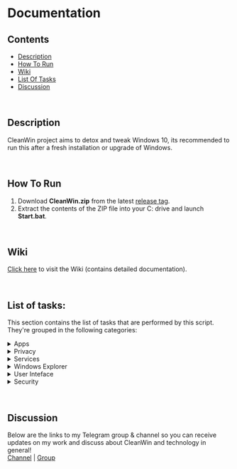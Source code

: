 # Documentation

## Contents
 - [Description](#description)
 - [How To Run](#how-to-run)   
 - [Wiki](#wiki)   
 - [List Of Tasks](#list-of-tasks)  
 - [Discussion](#discussion)

&nbsp;

## Description
CleanWin project aims to detox and tweak Windows 10, its recommended to run this after a fresh installation or upgrade of Windows.

&nbsp;

## How To Run
1. Download **CleanWin.zip** from the latest [release tag](https://github.com/PratyakshM/CleanWin/releases/tag/0.2).
2. Extract the contents of the ZIP file into your C: drive and launch **Start.bat**.

&nbsp;

## Wiki
[Click here](https://github.com/PratyakshM/CleanWin/wiki/Wiki) to visit the Wiki (contains detailed documentation).  

&nbsp;

## List of tasks:
This section contains the list of tasks that are performed by this script. They're grouped in the following categories:
<details>
<summary>Apps</summary>
List of apps removed:
<br>3D Viewer        
<br>Alarms and Clock
<br>Cortana  
<br>Camera  
<br>Feedback Hub 
<br>Get Help      
<br>Get started  
<br>Groove Music  
<br>Mail and Calendar  
<br>Messaging  
<br>Maps  
<br>Microsoft News  
<br>Microsoft Solitaire Collection  
<br>Mixed Reality Portal  
<br>Movies & TV  
<br>OneConnect  
<br>Office  
<br>Office Lens  
<br>OneNote  
<br>Paint 3D  
<br>People  
<br>Sway  
<br>Skype  
<br>Sticky Notes  
<br>Whiteboard  
<br>Your Phone  
<br><br>List of apps installed:
<br>7-zip
</details>

<details>
<summary>Privacy</summary>
Disable maps updates
<br>Disable feedback
<br>Disable advertising ID
<br>Disable location tracking
<br>Disable background apps
</details>

<details>
<summary>Services</summary>
Disable AutoPlay
<br>Disable Autorun
<br>Disable disk defragmentation
<br>Set BIOS time to UTC
</details>

<details>
<summary>Windows Explorer</summary>
Disable Search Indexing when on battery power
<br>Show verbose status
<br>Use Print Screen key to open Snip & Sketch overlay
</details>

<details>
<summary>User Inteface</summary>
Hide language icon from taskbar
<br>Hide known extensions
<br>Disable sticky keys prompt
<br>Set Explorer to open This PC instead of Quick access
<br>Hide 3D Objects tabs from This PC and Quick Access
<br>Hide task view icon from taskbar
<br>Show all tray icons on taskbar
<br>Show seconds in taskbar clock
</details>

<details>
<summary>Security</summary>
Disable Server Message Block
<br>Disable Meltdown compatibility flag
</details>

&nbsp;

## Discussion
Below are the links to my Telegram group & channel so you can receive updates on my work and discuss about CleanWin and technology in general!  
[Channel](https://t.me/PratyakshProjects) | [Group](https://t.me/pratt_community)

&nbsp;
